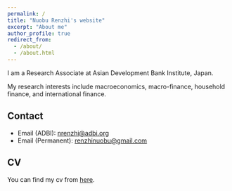 ```yaml
---
permalink: /
title: "Nuobu Renzhi's website"
excerpt: "About me"
author_profile: true
redirect_from: 
  - /about/
  - /about.html
---
```


I am a Research Associate at Asian Development Bank Institute, Japan.

My research interests include macroeconomics, macro-finance, household finance, and international finance.

## Contact

* Email (ADBI): [nrenzhi@adbi.org](nrenzhi@adbi.org) 
* Email (Permanent): [renzhinuobu@gmail.com](renzhinuobu@gmail.com)

## CV

You can find my cv from [here](https://www.dropbox.com/s/uys6xyx7016w5pi/renzhi_cv.pdf?dl=0).

